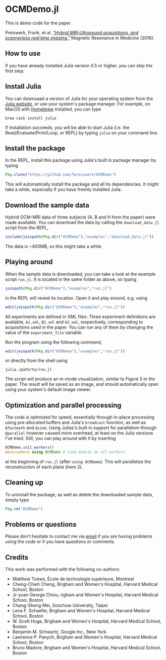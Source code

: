 # OCMDemo.jl
This is demo code for the paper

Preiswerk, Frank, et al. [*"Hybrid MRI‐Ultrasound acquisitions, and scannerless real‐time imaging."*](http://onlinelibrary.wiley.com/doi/10.1002/mrm.26467/full) Magnetic Resonance in Medicine (2016).

## How to use
If you have already installed Julia version 0.5 or higher, you can skip the
first step.

## Install Julia
You can downoaad a version of Julia for your operating system from the
[Julia website](http://julialang.org/downloads), or use your system's package
manager. For example, on MacOS with [Homebrew](http://brew.sh) installed, you
can type

```shell
brew cask install julia
```

If installation succeeds, you will be able to start Julia
(i.e. the Read/Evaluate/Print/Loop, or REPL) by typing `julia` on your command
line.

## Install the package
In the REPL, install this package using Julia's built in package manager by typing

```julia
Pkg.clone("https://github.com/fpreiswerk/OCMDemo")
```

This will automatically install the package and all its dependencies. It might
take a while, especially if you have freshly installed Julia.

## Download the sample data
Hybrid OCM-MRI data of three subjects (A, B and H from the paper) were made
available. You can download the data by calling the `download_data.jl` script
from the REPL,

```julia
include(joinpath(Pkg.dir("OCMDemo"),"examples","download_data.jl"))
```

The data is ~400MB, so this might take a while.

## Playing around
When the sample data is downloaded, you can take a look at the example script
`run.jl`. It is located in the same folder as above, so typing

```julia
joinpath(Pkg.dir("OCMDemo"),"examples","run.jl")
```

in the REPL will reveal its location. Open it and play around, e.g. using

```julia
edit(joinpath(Pkg.dir("OCMDemo"),"examples","run.jl"))
```

All experiments are defined in XML files: Three experiment definitions are
available, `A1.xml`, `B2.xml` and `H2.xml`, respectively, corresponding to
acquisitions used in the paper. You can run any of them by changing the value
of the `experiment_file` variable.

Run the program using the following command,

```julia
edit(joinpath(Pkg.dir("OCMDemo"),"examples","run.jl"))
```

or directly from the shell using

```shell
julia /path/to/run.jl
```

The script will produce an m-mode visualization, similar to Figure 5 in the
paper. The result will be saved as an image, and should automatically open
using your system's default image viewer.

## Optimization and parallel processing
The code is optimized for speed, essentially through in-place processing using
pre-allocated buffers and Julia's `broadcast` function, as well as `@fastmath`
and `@simd`. Using Julias's built in support for parallelism through `@parallel`
however caused more overhead, at least on the Julia versions I've tried. Still,
you can play around with it by inserting

```julia
OCMDemo.init_workers()
@everywhere using OCMDemo # load module on all workers
```

at the beginning of `run.jl` (after `using OCMDemo`). This will parallelize the
reconstruction of each plane (here 2).

## Cleaning up
To uninstall the package, as well as delete the downloaded sample data, simply
type

```julia
Pkg.rm("OCMDemo")
```

## Problems or questions
Please don't hesitate to contact me via [email](mailto:frank@bwh.harvard.edu) if
you are having problems using the code or if you have questions or comments.

## Credits
This work was performed with the following co-authors:

- Matthew Toews, École de technologie supérieure, Montreal
- Cheng-Chieh Cheng, Brigham and Women's Hospital, Harvard Medical School, Boston
- Jr-yuan George Chiou, righam and Women's Hospital, Harvard Medical School, Boston
- Chang-Sheng Mei, Soochow University, Taipei
- Lena F. Schaefer, Brigham and Women's Hospital, Harvard Medical School, Boston
- W. Scott Hoge, Brigham and Women's Hospital, Harvard Medical School, Boston
- Benjamin M. Schwartz, Google Inc., New York
- Lawrence P. Panych, Brigham and Women's Hospital, Harvard Medical School, Boston
- Bruno Madore, Brigham and Women's Hospital, Harvard Medical School, Boston
